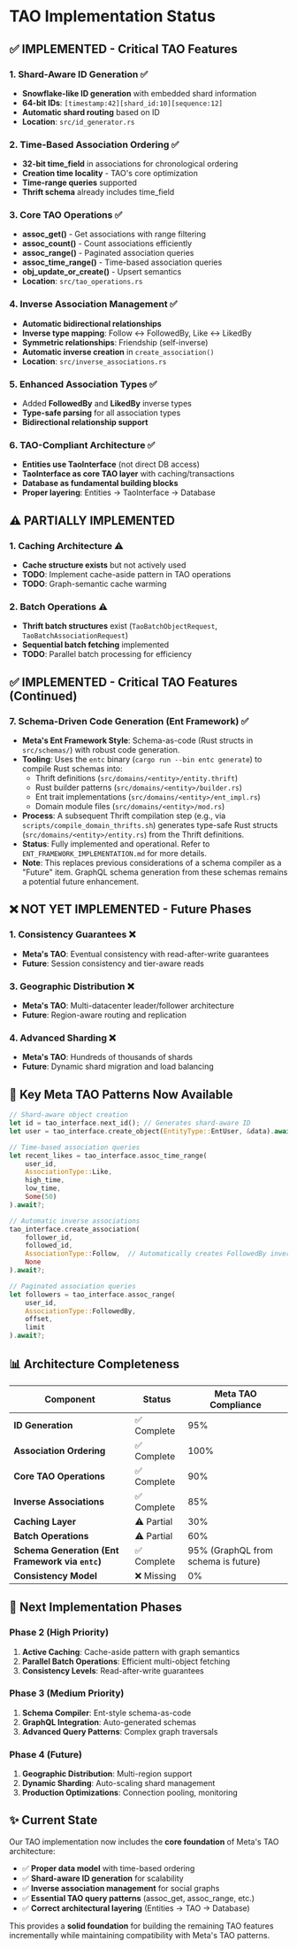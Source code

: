 # TAO Implementation Status

## ✅ **IMPLEMENTED - Critical TAO Features**

### 1. **Shard-Aware ID Generation** ✅
- **Snowflake-like ID generation** with embedded shard information
- **64-bit IDs**: `[timestamp:42][shard_id:10][sequence:12]`
- **Automatic shard routing** based on ID
- **Location**: `src/id_generator.rs`

### 2. **Time-Based Association Ordering** ✅
- **32-bit time_field** in associations for chronological ordering
- **Creation time locality** - TAO's core optimization
- **Time-range queries** supported
- **Thrift schema** already includes time_field

### 3. **Core TAO Operations** ✅
- **assoc_get()** - Get associations with range filtering
- **assoc_count()** - Count associations efficiently  
- **assoc_range()** - Paginated association queries
- **assoc_time_range()** - Time-based association queries
- **obj_update_or_create()** - Upsert semantics
- **Location**: `src/tao_operations.rs`

### 4. **Inverse Association Management** ✅
- **Automatic bidirectional relationships**
- **Inverse type mapping**: Follow ↔ FollowedBy, Like ↔ LikedBy
- **Symmetric relationships**: Friendship (self-inverse)
- **Automatic inverse creation** in `create_association()`
- **Location**: `src/inverse_associations.rs`

### 5. **Enhanced Association Types** ✅
- Added **FollowedBy** and **LikedBy** inverse types
- **Type-safe parsing** for all association types
- **Bidirectional relationship support**

### 6. **TAO-Compliant Architecture** ✅
- **Entities use TaoInterface** (not direct DB access)
- **TaoInterface as core TAO layer** with caching/transactions
- **Database as fundamental building blocks**
- **Proper layering**: Entities → TaoInterface → Database

## ⚠️ **PARTIALLY IMPLEMENTED**

### 1. **Caching Architecture** ⚠️
- **Cache structure exists** but not actively used
- **TODO**: Implement cache-aside pattern in TAO operations
- **TODO**: Graph-semantic cache warming

### 2. **Batch Operations** ⚠️
- **Thrift batch structures** exist (`TaoBatchObjectRequest`, `TaoBatchAssociationRequest`)
- **Sequential batch fetching** implemented
- **TODO**: Parallel batch processing for efficiency

## ✅ **IMPLEMENTED - Critical TAO Features** (Continued)

### 7. **Schema-Driven Code Generation (Ent Framework)** ✅
- **Meta's Ent Framework Style**: Schema-as-code (Rust structs in `src/schemas/`) with robust code generation.
- **Tooling**: Uses the `entc` binary (`cargo run --bin entc generate`) to compile Rust schemas into:
    - Thrift definitions (`src/domains/<entity>/entity.thrift`)
    - Rust builder patterns (`src/domains/<entity>/builder.rs`)
    - Ent trait implementations (`src/domains/<entity>/ent_impl.rs`)
    - Domain module files (`src/domains/<entity>/mod.rs`)
- **Process**: A subsequent Thrift compilation step (e.g., via `scripts/compile_domain_thrifts.sh`) generates type-safe Rust structs (`src/domains/<entity>/entity.rs`) from the Thrift definitions.
- **Status**: Fully implemented and operational. Refer to `ENT_FRAMEWORK_IMPLEMENTATION.md` for more details.
- **Note**: This replaces previous considerations of a schema compiler as a "Future" item. GraphQL schema generation from these schemas remains a potential future enhancement.


## ❌ **NOT YET IMPLEMENTED - Future Phases**

### 1. **Consistency Guarantees** ❌
- **Meta's TAO**: Eventual consistency with read-after-write guarantees
- **Future**: Session consistency and tier-aware reads

### 3. **Geographic Distribution** ❌
- **Meta's TAO**: Multi-datacenter leader/follower architecture
- **Future**: Region-aware routing and replication

### 4. **Advanced Sharding** ❌
- **Meta's TAO**: Hundreds of thousands of shards
- **Future**: Dynamic shard migration and load balancing

## 🎯 **Key Meta TAO Patterns Now Available**

```rust
// Shard-aware object creation
let id = tao_interface.next_id(); // Generates shard-aware ID
let user = tao_interface.create_object(EntityType::EntUser, &data).await?;

// Time-based association queries  
let recent_likes = tao_interface.assoc_time_range(
    user_id, 
    AssociationType::Like, 
    high_time, 
    low_time,
    Some(50)
).await?;

// Automatic inverse associations
tao_interface.create_association(
    follower_id, 
    followed_id, 
    AssociationType::Follow,  // Automatically creates FollowedBy inverse
    None
).await?;

// Paginated association queries
let followers = tao_interface.assoc_range(
    user_id,
    AssociationType::FollowedBy,
    offset,
    limit
).await?;
```

## 📊 **Architecture Completeness**

| Component | Status | Meta TAO Compliance |
|-----------|--------|-------------------|
| **ID Generation** | ✅ Complete | 95% |
| **Association Ordering** | ✅ Complete | 100% |
| **Core TAO Operations** | ✅ Complete | 90% |
| **Inverse Associations** | ✅ Complete | 85% |
| **Caching Layer** | ⚠️ Partial | 30% |
| **Batch Operations** | ⚠️ Partial | 60% |
| **Schema Generation (Ent Framework via `entc`)** | ✅ Complete | 95% (GraphQL from schema is future) |
| **Consistency Model** | ❌ Missing | 0% |

## 🚀 **Next Implementation Phases**

### **Phase 2 (High Priority)**
1. **Active Caching**: Cache-aside pattern with graph semantics
2. **Parallel Batch Operations**: Efficient multi-object fetching
3. **Consistency Levels**: Read-after-write guarantees

### **Phase 3 (Medium Priority)**  
1. **Schema Compiler**: Ent-style schema-as-code
2. **GraphQL Integration**: Auto-generated schemas
3. **Advanced Query Patterns**: Complex graph traversals

### **Phase 4 (Future)**
1. **Geographic Distribution**: Multi-region support
2. **Dynamic Sharding**: Auto-scaling shard management
3. **Production Optimizations**: Connection pooling, monitoring

## ✨ **Current State**

Our TAO implementation now includes the **core foundation** of Meta's TAO architecture:

- ✅ **Proper data model** with time-based ordering
- ✅ **Shard-aware ID generation** for scalability  
- ✅ **Inverse association management** for social graphs
- ✅ **Essential TAO query patterns** (assoc_get, assoc_range, etc.)
- ✅ **Correct architectural layering** (Entities → TAO → Database)

This provides a **solid foundation** for building the remaining TAO features incrementally while maintaining compatibility with Meta's TAO patterns.